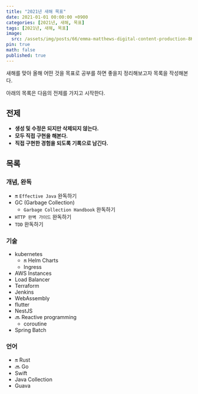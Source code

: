 ```yaml
---
title: "2021년 새해 목표"
date: 2021-01-01 00:00:00 +0900
categories: [2021년, 새해, 목표]
tags: [2021년, 새해, 목표]
image:
  src: /assets/img/posts/66/emma-matthews-digital-content-production-8K62atzbulQ-unsplash.jpg
pin: true
math: false
published: true
---
```


새해를 맞아 올해 어떤 것을 목표로 공부를 하면 좋을지 정리해보고자 목록을 작성해본다.

아래의 목록은 다음의 전제를 가지고 시작한다.

## 전제

- **생성 및 수정은 되지만 삭제되지 않는다.**
- **모두 직접 구현을 해본다.**
- **직접 구현한 경험을 되도록 기록으로 남긴다.**

## 목록

### 개념, 완독

- 🔛 `Effective Java` 완독하기
- GC (Garbage Collection)
  - `Garbage Collection Handbook` 완독하기
- `HTTP 완벽 가이드` 완독하기
- `TDD` 완독하기

### 기술

- kubernetes
  - 🔛 Helm Charts
  - Ingress
- AWS Instances
- Load Balancer
- Terraform
- Jenkins
- WebAssembly
- flutter
- NestJS
- 🔜 Reactive programming
  - coroutine
- Spring Batch

### 언어

- 🔛 Rust
- 🔜 Go
- Swift
- Java Collection
- Guava
